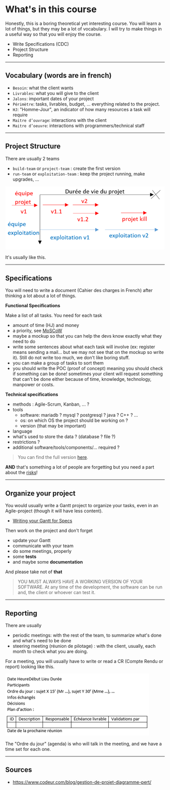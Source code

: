 # What's in this course

Honestly, this is a boring theoretical yet interesting
course. You will learn a lot of things, but they may
be a lot of vocabulary. I will try to make things in a
useful way so that you will enjoy the course.

* Write Specifications (CDC)
* Project Structure
* Reporting

<hr class="sl">

## Vocabulary (words are in french)

* ``Besoin``: what the client wants
* ``Livrables``: what you will give to the client
* ``Jalons``: important dates of your project
* ``Périmètre``: tasks, livrables, budget, ... everything
related to the project.
* ``HJ``: "Homme-Jour", an indicator of how many resources
a task will require
* ``Maitre d’ouvrage``: interactions with the client
* ``Maitre d’oeuvre``: interactions with programmers/technical staff

<hr class="sr">

## Project Structure

There are usually 2 teams

* ``build-team`` or `project-team` : create the first version
* ``run-team`` or `exploitation-team` : keep the project
running, make upgrades, ...
  
![lifecycle](lifecycle.png)

It's usually like this.

<hr class="sl">

## Specifications

You will need to write a document (Cahier des charges
in French) after thinking a lot about a lot of things.

**Functional Specifications**

Make a list of all tasks. You need for each task

* amount of time (HJ) and money
* a priority, see [MoSCoW](tools/moscow.md)
* maybe a mockup so that you can help
the devs know exactly what they need to do
* write some sentences about what each task
will involve (ex: register means sending a mail...
but we may not see that on the mockup so write
it). Still do not write too much, we don't like boring
stuff.
* you can make a group of tasks to sort them
* you should write the POC (proof of concept)
meaning you should check if something can be done!
sometimes your client will request something that can't
be done either because of time, knowledge, technology,
manpower or costs.

**Technical specifications**

* methods : Agile-Scrum, Kanban, ... ?
* tools
    * software: mariadb ? mysql ? postgresql ? java ? C++ ? ...
    * os: on which OS the project should be working on ?
    * version (that may be important)
* language
* what's used to store the data ? (database ? file ?)
* restrictions ?
* additional software/tools/components/... required ?

> You can find the full version [here](cdc/index.md).

**AND** that's something a lot of people are forgetting
but you need a part about the [risks](cdc/risks.md)!

<hr class="sr">

## Organize your project

You would usually write a Gantt project to organize your tasks,
even in an Agile-project (though it will have less content).

* [Writing your Gantt for Specs](tools/gantt.md)

Then work on the project and don't forget

* update your Gantt
* communicate with your team
* do some meetings, properly
* some **tests**
* and maybe some **documentation**

And please take not of **that**

> YOU MUST ALWAYS HAVE A WORKING VERSION
> OF YOUR SOFTWARE. At any time of the development,
> the software can be run and, the client or whoever
> can test it.

<hr class="sl">

## Reporting

There are usually

* periodic meetings: with the rest of the team,
  to summarize what's done and what's need to be done
* steering meeting (réunion de pilotage) : with the client,
usually, each month to check what you are doing.
  
For a meeting, you will usually have to write or read
a CR (Compte Rendu or report) looking like this.

![cr](tools/cr.png)

The "Ordre du jour" (agenda) is who will talk in the meeting,
and we have a time set for each one.

<hr class="sr">

## Sources

* <https://www.codeur.com/blog/gestion-de-projet-diagramme-pert/>